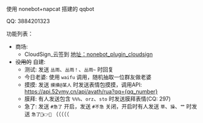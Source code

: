使用 nonebot+napcat 搭建的 qqbot

QQ: 3884201323

功能列表：
- 商场: 
  -  CloudSign_云签到 [地址：nonebot_plugin_cloudsign](https://github.com/Monarchdos/nonebot_plugin_cloudsign)
- ~~没用的~~ 自建:
  - 测试: 发送 `丛雨`、`丛雨！`、`丛雨~` 时回复
  - 今日老婆: 使用 `waifu` 调用，随机抽取一位群友做老婆
  - 摸摸: 发送 `摸摸@某人` 时发送表情包摸摸，调用API: https://api.52vmy.cn/api/avath/rua?qq={qq_number}
  - 膜拜: 有人发送包含 `%%%`、`orz`、`sto` 时发送膜拜表情(CQ: 297)
  - 急了: 发送 `#急了` 开启，发送 `#不急` 关闭，开启时有人发送 `草`、`操`、`艹` 时发送 `急了🤣👉🤳` （（（（（
